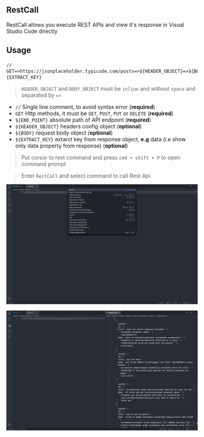 ## RestCall

RestCall allows you execute REST APIs and view it's response in Visual Studio Code directly

## Usage

```
// GET=>https://jsonplaceholder.typicode.com/posts=>${HEADER_OBJECT}=>${BODY_OBJECT}=>{EXTRACT_KEY}
```

> `HEADER_OBJECT` and `BODY_OBJECT` must be `inline` and without `space` and separated by `=>`

- `//` Single line comment, to avoid syntax error (**required**)
- `GET` Http methods, it must be `GET`, `POST`, `PUT` or `DELETE` (**required**)
- `${END_POINT}` absolute path of API endpoint (**required**)
- `${HEADER_OBJECT}` headers config object (**optional**)
- `${BODY}` request body object (**optional**)
- `${EXTRACT_KEY}` extarct key from response object, **e.g** data (i.e show only data property from response) (**optional**)

> Put cursor to rest command and press `cmd + shift + P` to open command prompt

> Enter `RestCall` and select command to call Rest Api

![open command prompt](./images/usage1.png)

![api response](./images/usage2.png)
